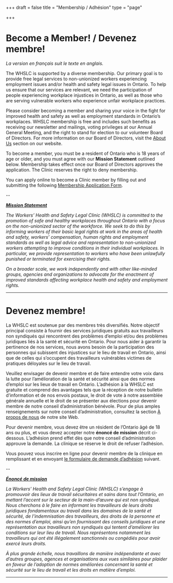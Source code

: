 +++
draft = false
title = "Membership / Adhésion"
type = "page"

+++
# Become a Member! / Devenez membre!

_La version en français suit le texte en anglais._

The WHSLC is supported by a diverse membership. Our primary goal is to provide free legal services to non-unionized workers experiencing employment issues and/or health and safety legal issues in Ontario. To help us ensure that our services are relevant, we need the participation of people experiencing workplace injustices in Ontario, as well as those who are serving vulnerable workers who experience unfair workplace practices.

Please consider becoming a member and sharing your voice in the fight for improved health and safety as well as employment standards in Ontario’s workplaces. WHSLC membership is free and includes such benefits as receiving our newsletter and mailings, voting privileges at our Annual General Meeting, and the right to stand for election to our volunteer Board of Directors. For more information on our Board of Directors, visit the [About Us](/menu/about-us/) section on our website.

To become a member, you must be a resident of Ontario who is 18 years of age or older, and you must agree with our **Mission Statement** outlined below. Membership takes effect once our Board of Directors approves the application. The Clinic reserves the right to deny membership.

You can apply online to become a Clinic member by filling out and submitting the following [Membership Application Form](https://goo.gl/forms/VtmDGDKXLnLXCV1S2).

--

<ins>_**Mission Statement**_<ins>

_The Workers’ Health and Safety Legal Clinic (WHSLC) is committed to the promotion of safe and healthy workplaces throughout Ontario with a focus on the non-unionized sector of the workforce. We seek to do this by informing workers of their basic legal rights at work in the areas of health and safety, workers’ compensation, human rights and employment standards as well as legal advice and representation to non-unionized workers attempting to improve conditions in their individual workplaces. In particular, we provide representation to workers who have been unlawfully punished or terminated for exercising their rights._

_On a broader scale, we work independently and with other like-minded groups, agencies and organizations to advocate for the enactment of improved standards affecting workplace health and safety and employment rights._


* * *

# Devenez membre!

La WHSLC est soutenue par des membres très diversifiés. Notre objectif principal consiste à fournir des services juridiques gratuits aux travailleurs non syndiqués qui rencontrent des problèmes d’emploi et/ou des problèmes juridiques liés à la santé et sécurité en Ontario. Pour nous aider à garantir la pertinence de nos services, nous avons besoin de la participation des personnes qui subissent des injustices sur le lieu de travail en Ontario, ainsi que de celles qui s’occupent des travailleurs vulnérables victimes de pratiques déloyales sur le lieu de travail.

Veuillez envisager de devenir membre et de faire entendre votre voix dans la lutte pour l’amélioration de la santé et sécurité ainsi que des normes d’emploi sur les lieux de travail en Ontario. L’adhésion à la WHSLC est gratuite et comprend des avantages tels que la réception de notre bulletin d’information et de nos envois postaux, le droit de vote à notre assemblée générale annuelle et le droit de se présenter aux élections pour devenir membre de notre conseil d’administration bénévole. Pour de plus amples renseignements sur notre conseil d’administration, consultez la section [À propos de nous](/menu/about-us/) de notre site Web.

Pour devenir membre, vous devez être un résident de l’Ontario âgé de 18 ans ou plus, et vous devez accepter notre **énoncé de mission** décrit ci-dessous. L’adhésion prend effet dès que notre conseil d’administration approuve la demande. La clinique se réserve le droit de refuser l’adhésion.

Vous pouvez vous inscrire en ligne pour devenir membre de la clinique en remplissant et en envoyant [le formulaire de demande d’adhésion](https://goo.gl/forms/VtmDGDKXLnLXCV1S2) suivant.

--

<ins>_**Énoncé de mission**_<ins>
          
_La Workers' Health and Safety Legal Clinic (WHSLC) s’engage à promouvoir des lieux de travail sécuritaires et sains dans tout l’Ontario, en mettant l’accent sur le secteur de la main-d’œuvre qui est non syndiqué. Nous cherchons à le faire en informant les travailleurs de leurs droits juridiques fondamentaux au travail dans les domaines de la santé et sécurité, de l’indemnisation des travailleurs, des droits de la personne et des normes d’emploi, ainsi qu’en fournissant des conseils juridiques et une représentation aux travailleurs non syndiqués qui tentent d’améliorer les conditions sur leur lieu de travail. Nous représentons notamment les travailleurs qui ont été illégalement sanctionnés ou congédiés pour avoir exercé leurs droits._
          
_À plus grande échelle, nous travaillons de manière indépendante et avec d’autres groupes, agences et organisations aux vues similaires pour plaider en faveur de l’adoption de normes améliorées concernant la santé et sécurité sur le lieu de travail et les droits en matière d’emploi._

***

